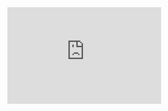 <iframe src='https://tradingeconomics.com/embed/?s=usurtot&v=202411011249V20230410&h=220&w=350&ref=/united-states/unemployment-rate&type=column&d1=2023-11-01&d2=2024-10-31' height='220' width='350'  frameborder='0' scrolling='no'></iframe>
